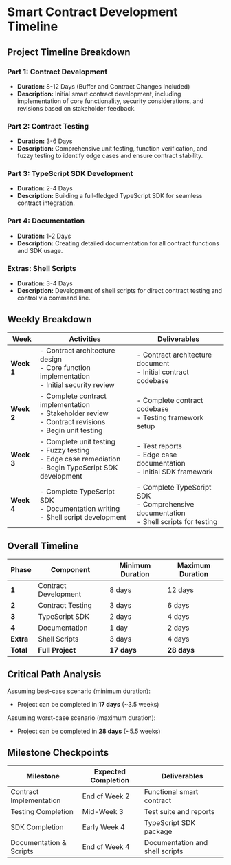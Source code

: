 # Smart Contract Development Timeline

## Project Timeline Breakdown

### Part 1: Contract Development
- **Duration:** 8-12 Days (Buffer and Contract Changes Included)
- **Description:** Initial smart contract development, including implementation of core functionality, security considerations, and revisions based on stakeholder feedback.

### Part 2: Contract Testing
- **Duration:** 3-6 Days
- **Description:** Comprehensive unit testing, function verification, and fuzzy testing to identify edge cases and ensure contract stability.

### Part 3: TypeScript SDK Development
- **Duration:** 2-4 Days
- **Description:** Building a full-fledged TypeScript SDK for seamless contract integration.

### Part 4: Documentation
- **Duration:** 1-2 Days
- **Description:** Creating detailed documentation for all contract functions and SDK usage.

### Extras: Shell Scripts
- **Duration:** 3-4 Days
- **Description:** Development of shell scripts for direct contract testing and control via command line.

## Weekly Breakdown

| Week | Activities | Deliverables |
|------|------------|--------------|
| **Week 1** | - Contract architecture design<br>- Core function implementation<br>- Initial security review | - Contract architecture document<br>- Initial contract codebase |
| **Week 2** | - Complete contract implementation<br>- Stakeholder review<br>- Contract revisions<br>- Begin unit testing | - Complete contract codebase<br>- Testing framework setup |
| **Week 3** | - Complete unit testing<br>- Fuzzy testing<br>- Edge case remediation<br>- Begin TypeScript SDK development | - Test reports<br>- Edge case documentation<br>- Initial SDK framework |
| **Week 4** | - Complete TypeScript SDK<br>- Documentation writing<br>- Shell script development | - Complete TypeScript SDK<br>- Comprehensive documentation<br>- Shell scripts for testing |

## Overall Timeline

| Phase | Component | Minimum Duration | Maximum Duration |
|-------|-----------|------------------|------------------|
| **1** | Contract Development | 8 days | 12 days |
| **2** | Contract Testing | 3 days | 6 days |
| **3** | TypeScript SDK | 2 days | 4 days |
| **4** | Documentation | 1 day | 2 days |
| **Extra** | Shell Scripts | 3 days | 4 days |
| **Total** | **Full Project** | **17 days** | **28 days** |

## Critical Path Analysis

Assuming best-case scenario (minimum duration):
- Project can be completed in **17 days** (~3.5 weeks)

Assuming worst-case scenario (maximum duration):
- Project can be completed in **28 days** (~5.5 weeks)

## Milestone Checkpoints

| Milestone | Expected Completion | Deliverables |
|-----------|---------------------|--------------|
| Contract Implementation | End of Week 2 | Functional smart contract |
| Testing Completion | Mid-Week 3 | Test suite and reports |
| SDK Completion | Early Week 4 | TypeScript SDK package |
| Documentation & Scripts | End of Week 4 | Documentation and shell scripts |
